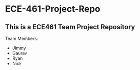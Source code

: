 # ECE-461-Project-Repo
## This is a ECE461 Team Project Repository

Team Members:
- Jimmy
- Gaurav
- Ryan
- Nick

